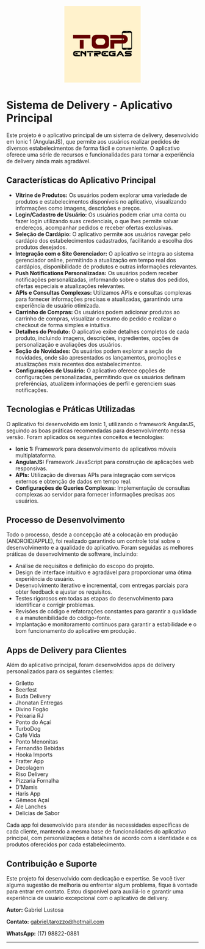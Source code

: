 
<p align="center">
<img src="https://github.com/gabrieltarozzo/APP-TopEntregas-Ionic/blob/master/MyApp/resources/icon.png" alt="Logo do Aplicativo" width="200">
</p>

# Sistema de Delivery - Aplicativo Principal

Este projeto é o aplicativo principal de um sistema de delivery, desenvolvido em Ionic 1 (AngularJS), que permite aos usuários realizar pedidos de diversos estabelecimentos de forma fácil e conveniente. O aplicativo oferece uma série de recursos e funcionalidades para tornar a experiência de delivery ainda mais agradável.

## Características do Aplicativo Principal

- **Vitrine de Produtos:** Os usuários podem explorar uma variedade de produtos e estabelecimentos disponíveis no aplicativo, visualizando informações como imagens, descrições e preços.
- **Login/Cadastro de Usuário:** Os usuários podem criar uma conta ou fazer login utilizando suas credenciais, o que lhes permite salvar endereços, acompanhar pedidos e receber ofertas exclusivas.
- **Seleção de Cardápio:** O aplicativo permite aos usuários navegar pelo cardápio dos estabelecimentos cadastrados, facilitando a escolha dos produtos desejados.
- **Integração com o Site Gerenciador:** O aplicativo se integra ao sistema gerenciador online, permitindo a atualização em tempo real dos cardápios, disponibilidade de produtos e outras informações relevantes.
- **Push Notifications Personalizadas:** Os usuários podem receber notificações personalizadas, informando sobre o status dos pedidos, ofertas especiais e atualizações relevantes.
- **APIs e Consultas Complexas:** Utilizamos APIs e consultas complexas para fornecer informações precisas e atualizadas, garantindo uma experiência de usuário otimizada.
- **Carrinho de Compras:** Os usuários podem adicionar produtos ao carrinho de compras, visualizar o resumo do pedido e realizar o checkout de forma simples e intuitiva.
- **Detalhes do Produto:** O aplicativo exibe detalhes completos de cada produto, incluindo imagens, descrições, ingredientes, opções de personalização e avaliações dos usuários.
- **Seção de Novidades:** Os usuários podem explorar a seção de novidades, onde são apresentados os lançamentos, promoções e atualizações mais recentes dos estabelecimentos.
- **Configurações de Usuário:** O aplicativo oferece opções de configurações personalizadas, permitindo que os usuários definam preferências, atualizem informações de perfil e gerenciem suas notificações.

## Tecnologias e Práticas Utilizadas

O aplicativo foi desenvolvido em Ionic 1, utilizando o framework AngularJS, seguindo as boas práticas recomendadas para desenvolvimento nessa versão. Foram aplicados os seguintes conceitos e tecnologias:

- **Ionic 1:** Framework para desenvolvimento de aplicativos móveis multiplataforma.
- **AngularJS:** Framework JavaScript para construção de aplicações web responsivas.
- **APIs:** Utilização de diversas APIs para integração com serviços externos e obtenção de dados em tempo real.
- **Configurações de Queries Complexas:** Implementação de consultas complexas ao servidor para fornecer informações precisas aos usuários.

## Processo de Desenvolvimento

Todo o processo, desde a concepção até a colocação em produção (ANDROID/APPLE), foi realizado garantindo um controle total sobre o desenvolvimento e a qualidade do aplicativo. Foram seguidas as melhores práticas de desenvolvimento de software, incluindo:

- Análise de requisitos e definição do escopo do projeto.
- Design de interface intuitivo e agradável para proporcionar uma ótima experiência do usuário.
- Desenvolvimento iterativo e incremental, com entregas parciais para obter feedback e ajustar os requisitos.
- Testes rigorosos em todas as etapas do desenvolvimento para identificar e corrigir problemas.
- Revisões de código e refatorações constantes para garantir a qualidade e a manutenibilidade do código-fonte.
- Implantação e monitoramento contínuos para garantir a estabilidade e o bom funcionamento do aplicativo em produção.

## Apps de Delivery para Clientes

Além do aplicativo principal, foram desenvolvidos apps de delivery personalizados para os seguintes clientes:

- Griletto
- Beerfest
- Buda Delivery
- Jhonatan Entregas
- Divino Fogão
- Peixaria RJ
- Ponto do Açaí
- TurboDog
- Café Vida
- Ponto Menonitas
- Fernandão Bebidas
- Hooka Imports
- Fratter App
- Decolagem
- Riso Delivery
- Pizzaria Fornalha
- D'Mamis
- Haris App
- Gêmeos Açaí
- Ale Lanches
- Delícias de Sabor

Cada app foi desenvolvido para atender às necessidades específicas de cada cliente, mantendo a mesma base de funcionalidades do aplicativo principal, com personalizações e detalhes de acordo com a identidade e os produtos oferecidos por cada estabelecimento.

## Contribuição e Suporte

Este projeto foi desenvolvido com dedicação e expertise. Se você tiver alguma sugestão de melhoria ou enfrentar algum problema, fique à vontade para entrar em contato. Estou disponível para auxiliá-lo e garantir uma experiência de usuário excepcional com o aplicativo de delivery.

**Autor:** Gabriel Lustosa 

**Contato:** gabriel.tarozzo@hotmail.com  

**WhatsApp:** (17) 98822-0881

---
